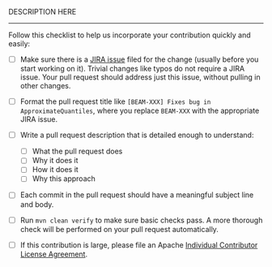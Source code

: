 DESCRIPTION HERE

------------------------

Follow this checklist to help us incorporate your contribution quickly and easily:

 - [ ] Make sure there is a [JIRA issue](https://issues.apache.org/jira/projects/BEAM/issues/) filed for the change (usually before you start working on it).  Trivial changes like typos do not require a JIRA issue.  Your pull request should address just this issue, without pulling in other changes.
 - [ ] Format the pull request title like `[BEAM-XXX] Fixes bug in ApproximateQuantiles`, where you replace `BEAM-XXX` with the appropriate JIRA issue.
 - [ ] Write a pull request description that is detailed enough to understand:
   - [ ] What the pull request does
   - [ ] Why it does it
   - [ ] How it does it
   - [ ] Why this approach
 - [ ] Each commit in the pull request should have a meaningful subject line and body.
 - [ ] Run `mvn clean verify` to make sure basic checks pass. A more thorough check will be performed on your pull request automatically.
 - [ ] If this contribution is large, please file an Apache [Individual Contributor License Agreement](https://www.apache.org/licenses/icla.pdf).


